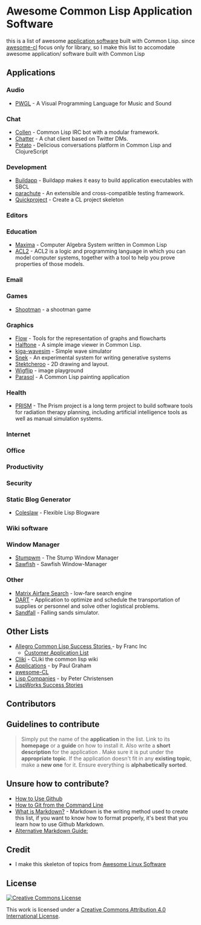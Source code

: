 # Awesome Common Lisp Application Software

this is a list of awesome [application software](https://en.wikipedia.org/wiki/Application_software) built with Common Lisp.
since [awesome-cl](https://github.com/CodyReichert/awesome-cl) focus only for library, so I make this list to accomodate awesome application/ software built with Common Lisp


## Applications

### Audio

- [PWGL](http://www2.siba.fi/PWGL/) - A Visual Programming Language for Music and Sound

### Chat

- [Collen](https://github.com/Shinmera/colleen) - Common Lisp IRC bot with a modular framework.
- [Chatter](https://github.com/Shinmera/chatter) - A chat client based on Twitter DMs. 
- [Potato](https://github.com/cicakhq/potato) - Delicious conversations platform in Common Lisp and ClojureScript 

### Development

- [Buildapp](https://github.com/xach/buildapp) - Buildapp makes it easy to build application executables with SBCL 
- [parachute](https://github.com/Shinmera/parachute) - An extensible and cross-compatible testing framework.
- [Quickproject](https://github.com/xach/quickproject) - Create a CL project skeleton 


### Editors
### Education

- [Maxima](https://sourceforge.net/projects/maxima/files/) - Computer Algebra System written in Common Lisp 
- [ACL2](http://www.cs.utexas.edu/users/moore/acl2/) - ACL2 is a logic and programming language in which you can model computer systems, together with a tool to help you prove properties of those models.



### Email
### Games

- [Shootman](https://github.com/Shinmera/shootman) - a shootman game 


### Graphics

- [Flow](https://github.com/Shinmera/flow) - Tools for the representation of graphs and flowcharts 
- [Halftone](https://github.com/Shinmera/halftone) - A simple image viewer in Common Lisp. 
- [kiga-wavesim](https://github.com/Shinmera/kiga-wavesim) - Simple wave simulator 
- [Snek](https://github.com/inconvergent/snek) - An experimental system for writing generative systems
- [Stektcheroo](https://github.com/xach/sketcheroo) - 2D drawing and layout. 
- [Wigflip](http://wigflip.com/) - image playground
- [Parasol](https://github.com/Shinmera/parasol) -  A Common Lisp painting application 


### Health

- [PRISM](http://www.radonc.washington.edu/medinfo/prism/) - The Prism project is a long term project to build software tools for radiation therapy planning, including artificial intelligence tools as well as manual simulation systems.


### Internet
### Office
### Productivity
### Security
### Static Blog Generator

- [Coleslaw](https://github.com/kingcons/coleslaw) - Flexible Lisp Blogware 

### Wiki software
### Window Manager

- [Stumpwm](https://github.com/stumpwm/stumpwm) - The Stump Window Manager 
- [Sawfish](https://github.com/SawfishWM/sawfish) - Sawfish Window-Manager 

### Other

- [Matrix Airfare Search](http://matrix.itasoftware.com/) - low-fare search engine
- [DART](https://en.wikipedia.org/wiki/Dynamic_Analysis_and_Replanning_Tool) - Application to optimize and schedule the transportation of supplies or personnel and solve other logistical problems.
- [Sandfall](https://github.com/gingeralesy/sandfall) - Falling sands simulator. 


## Other Lists

- [Allegro Common Lisp Success Stories ](https://franz.com/success/) - by Franc Inc
  - [Customer Application List](https://franz.com/success/all_customer_apps.lhtml)
- [Cliki](http://cliki.net/) -  CLiki the common lisp wiki
- [Applications](http://www.paulgraham.com/apps.html) - by Paul Graham
- [awesome-CL](https://github.com/azzamsa/awesome-CL-software)
- [Lisp Companies](http://pchristensen.com/blog/lisp-companies/) - by Peter Christensen
- [LispWorks Success Stories  ](http://www.lispworks.com/success-stories/index.html)


## Contributors
## Guidelines to contribute

> Simply put the name of the **application** in the list.
> Link to its **homepage** or a **guide** on how to install it.
> Also write a **short description** for the application .
> Make sure it is put under the **appropriate topic**.
> If the application doesn't fit in any **existing topic**, make a **new one** for it.
> Ensure everything is **alphabetically sorted**.

## Unsure how to contribute?

- [How to Use Github](https://guides.github.com/activities/forking/)
- [How to Git from the Command Line](https://rogerdudler.github.io/git-guide/)
- [What is Markdown?](https://github.com/LewisVo/Markdown-Tutorial) - Markdown is the writing method used to create this list, if you want to know how to format properly, it's best that you learn how to use Github Markdown.
- [Alternative Markdown Guide:](https://guides.github.com/features/mastering-markdown/)

## Credit

- I make this skeleton of topics from [Awesome Linux Software](https://github.com/LewisVo/Awesome-Linux-Software)


## License

[![Creative Commons License](http://i.creativecommons.org/l/by/4.0/88x31.png)](https://creativecommons.org/licenses/by/4.0/)

This work is licensed under a [Creative Commons Attribution 4.0 International License](http://creativecommons.org/licenses/by/4.0/).


